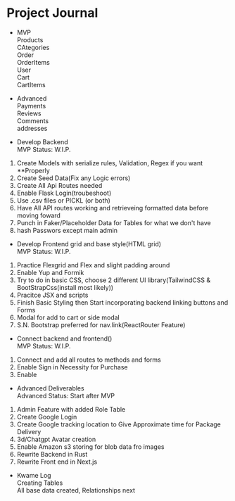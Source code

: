 # Project Journal 
<!-- Kwame Notes -->
<!-- Can use for one line break in sentences <li></li>, <br></br>, and <pre></pre> -->
<!-- Can use <p></p> tags to create newline and space between lines -->
<!-- <textarea></textarea> Opening text box -->
<!-- <span></span> and <style></style> for styling or id's and Class names-->
<p>

- MVP <br>
Products <br>
CAtegories <br>
Order <br>
OrderItems <br>
User <br>
Cart <br>
CartItems <br>

- Advanced <br>
Payments <br>
Reviews <br>
Comments <br>
addresses <br>

- Develop Backend <br>
MVP Status: W.I.P.<br>
<ol>
<li>Create Models with serialize rules, Validation, Regex if you want **Properly</li>
<li>Create Seed Data(Fix any Logic errors)</li>
<li>Create All Api Routes needed</li>
<li>Enable Flask Login(troubeshoot)</li>
<li>Use .csv files or PICKL (or both)</li>
<li>Have All API routes working and retrieveing formatted data before moving foward</li>
<li>Punch in Faker/Placeholder Data for Tables for what we don't have</li>
<li>hash Passwors except main admin</li>
</ol>

- Develop Frontend grid and base style(HTML grid)<br>
MVP Status: W.I.P.<br>
<ol>
<li>Practice Flexgrid and Flex and slight padding around</li>
<li>Enable Yup and Formik</li>
<li>Try to do in basic CSS, choose 2 different UI library(TailwindCSS & BootStrapCss(install most likely))</li>
<li>Pracitce JSX and scripts</li>
<li>Finish Basic Styling then Start incorporating backend linking buttons and Forms</li>
<li>Modal for add to cart or side modal</li>
<li>S.N. Bootstrap preferred for nav.link(ReactRouter Feature)</li>
</ol>

- Connect backend and frontend()<br>
MVP Status: W.I.P.<br>
<ol>
<li>Connect and add all routes to methods and forms</li>
<li>Enable Sign in Necessity for Purchase</li>
<li>Enable</li>
</ol>

- Advanced Deliverables<br>
Advanced Status: Start after MVP<br>
<ol>
<li>Admin Feature with added Role Table</li>
<li>Create Google Login</li>
<li>Create Google tracking location to Give Approximate time for Package Delivery</li>
<li>3d/Chatgpt Avatar creation</li>
<li>Enable Amazon s3 storing for blob data fro images</li>
<li>Rewrite Backend in Rust</li>
<li>Rewrite Front end in Next.js</li>
</ol>
</p>



- Kwame Log<br>
Creating Tables<br> 
All base data created, Relationships next<br>
